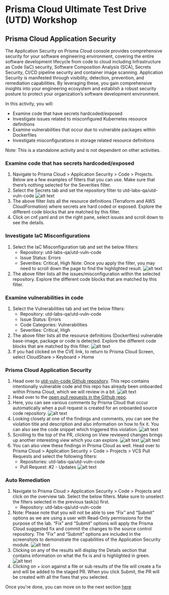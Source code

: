 # Prisma Cloud Ultimate Test Drive (UTD) Workshop
## Prisma Cloud Application Security
The Application Security on Prisma Cloud console provides comprehensive security for your software engineering environment, covering the entire software development lifecycle from code to cloud including Infrastructure as Code (IaC) security, Software Composition Analysis (SCA), Secrets Security, CI/CD pipeline security and container image scanning. Application Security is manifested through visibility, detection, prevention, and remediation capabilities. By leveraging these, you gain comprehensive insights into your engineering ecosystem and establish a robust security posture to protect your organization’s software development environment.

In this activity, you will:
* Examine code that have secrets hardcoded/exposed
* Investigate issues related to misconfigured Kubernetes resource definitions
* Examine vulnerabilities that occur due to vulnerable packages within Dockerfiles
* Investigate misconfigurations in storage related resource definitions

Note: This is a standalone activity and is not dependent on other activities.


### Examine code that has secrets hardcoded/exposed
1. Navigate to Prisma Cloud > Application Security > Code > Projects. Below are a few examples of filters that you can use. Make sure that there’s nothing selected for the Severities filter.
2. Select the Secrets tab and set the repository filter to utd-labs-qa/utd-vuln-code
![alt text](/resouces/pcs-screen-82.png)
3. The above filter lists all the resource definitions (Terraform and AWS CloudFormation) where secrets are hard coded or exposed. Explore the different code blocks that are matched by this filter.
4. Click on cnf.yaml and on the right pane, select issues and scroll down to see the details.

### Investigate IaC Misconfigurations
1. Select the IaC Misconfiguration tab and set the below filters:
    * Repository: utd-labs-qa/utd-vuln-code
    * Issue Status: Errors
    * Severities: Critical, High
    Note: Once you apply the filter, you may need to scroll down the page to find the highlighted result.
![alt text](/resouces/pcs-screen-83.png)
2. The above filter lists all the issues/misconfiguration within the selected repository. Explore the different code blocks that are matched by this filter.

### Examine vulnerabilities in code
1. Select the Vulnerabilities tab and set the below filters:
    * Repository: utd-labs-qa/utd-vuln-code
    * Issue Status: Errors
    * Code Categories: Vulnerabilities
    * Severities: Critical, High
2. The above filter lists all the resource definitions (Dockerfiles) vulnerable base-image, package or code is detected. Explore the different code blocks that are matched by this filter.
![alt text](/resouces/pcs-screen-84.png)
3. If you had clicked on the CVE link, to return to Prisma Cloud Screen, select CloudShare > Keyboard > Home

### Prisma Cloud Application Security
1. Head over to [utd-vuln-code Github repository](https://github.com/utd-labs-qa/utd-vuln-code/tree/development). This repo contains intentionally vulnerable code and this repo has already been onboarded within Prisma Cloud, which we will review in a bit.
![alt text](/resouces/pcs-screen-85.png)
2. Head over to the [open pull requests in the Github repo](https://github.com/utd-labs-qa/utd-vuln-code/pull/2).
3. Here, you can see various comments by Prisma Cloud that occur automatically when a pull request is created for an onboarded source code repository.
![alt text](/resouces/pcs-screen-86.png)
4. Looking closely at one of the findings and comments, you can see the violation title and description and also information on how to fix it. You can also see the code snippet which triggered this violation.
![alt text](/resouces/pcs-screen-87.png)
5. Scrolling to the top of the PR, clicking on View reviewed changes brings up another interesting view which you can explore.
![alt text](/resouces/pcs-screen-88.png)
![alt text](/resouces/pcs-screen-89.png)
6. You can also view these findings in Prisma Cloud as well. Head over to Prisma Cloud > Application Security > Code > Projects > VCS Pull Requests and select the following filters:
    * Repositories: utd-labs-qa/utd-vuln-code
    * Pull Request: #2 - Updates
![alt text](/resouces/pcs-screen-90.png)

### Auto Remediation
1. Navigate to Prisma Cloud > Application Security > Code > Projects and click on the overview tab. Select the below filters. Make sure to unselect the filters selected in the previous task(s) first.
    * Repository: utd-labs-qa/utd-vuln-code
2. Note: Please note that you will not be able to see “Fix” and “Submit” options as we are using a user with Read-Only permissions for the purpose of the lab. “Fix” and “Submit” options will apply the Prisma Cloud suggested fix and commit the changes to the source control repository. The “Fix” and “Submit” options are included in the screenshots to demonstrate the capabilities of the Application Security module.
![alt text](/resouces/pcs-screen-91.png)
3. Clicking on any of the results will display the Details section that contains information on what the fix is and is highlighted in green.
![alt text](/resouces/pcs-screen-92.png)
4. Clicking on + icon against a file or sub results of the file will create a fix and will be added to the staged PR. When you click Submit, the PR will be created with all the fixes that you selected.

Once you're done, you can move on to the next section [here](/09-CICDSecurity.md)